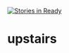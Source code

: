 [![Stories in Ready](https://badge.waffle.io/elmo/upstairs.png?label=ready&title=Ready)](https://waffle.io/elmo/upstairs)
# upstairs
